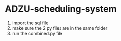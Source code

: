 # ADZU-scheduling-system
1. import the sql file
2. make sure the 2 py files are in the same folder
3. run the combined.py file
